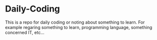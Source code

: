 # Daily-Coding
This is a repo for daily coding or noting about something to learn.
For example regaring something to learn, programming language, something concerned IT, etc...
